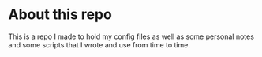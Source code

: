 # About this repo

This is a repo I made to hold my config files as well as some personal notes and some scripts that I wrote and use from time to time.
